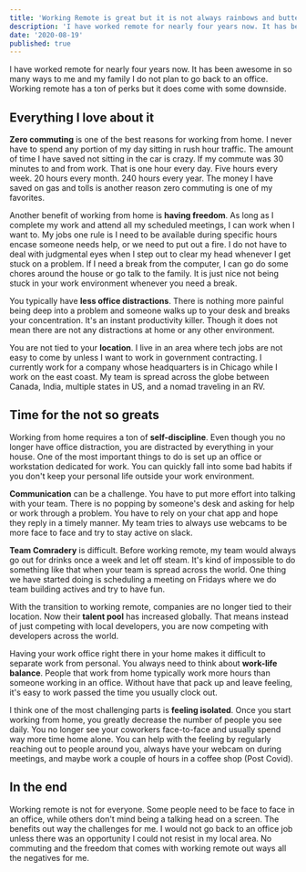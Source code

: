 ```yaml
---
title: 'Working Remote is great but it is not always rainbows and butterflies'
description: 'I have worked remote for nearly four years now. It has been awesome in so many ways to me and my family I do not plan to go back to an office. Working remote has a ton of perks but it does come with some downside.'
date: '2020-08-19'
published: true
---
```


I have worked remote for nearly four years now. It has been awesome in so many ways to me and my family I do not plan to go back to an office. Working remote has a ton of perks but it does come with some downside.

## Everything I love about it
**Zero commuting** is one of the best reasons for working from home. I never have to spend any portion of my day sitting in rush hour traffic. The amount of time I have saved not sitting in the car is crazy. If my commute was 30 minutes to and from work. That is one hour every day. Five hours every week. 20 hours every month. 240 hours every year. The money I have saved on gas and tolls is another reason zero commuting is one of my favorites.

Another benefit of working from home is **having freedom**. As long as I complete my work and attend all my scheduled meetings, I can work when I want to. My jobs one rule is I need to be available during specific hours encase someone needs help, or we need to put out a fire. I do not have to deal with judgmental eyes when I step out to clear my head whenever I get stuck on a problem. If I need a break from the computer, I can go do some chores around the house or go talk to the family. It is just nice not being stuck in your work environment whenever you need a break.

You typically have **less office distractions**. There is nothing more painful being deep into a problem and someone walks up to your desk and breaks your concentration. It's an instant productivity killer. Though it does not mean there are not any distractions at home or any other environment.

You are not tied to your **location**. I live in an area where tech jobs are not easy to come by unless I want to work in government contracting. I currently work for a company whose headquarters is in Chicago while I work on the east coast. My team is spread across the globe between Canada, India, multiple states in US, and a nomad traveling in an RV.

## Time for the not so greats
Working from home requires a ton of **self-discipline**. Even though you no longer have office distraction, you are distracted by everything in your house. One of the most important things to do is set up an office or workstation dedicated for work. You can quickly fall into some bad habits if you don't keep your personal life outside your work environment.

**Communication** can be a challenge. You have to put more effort into talking with your team. There is no popping by someone's desk and asking for help or work through a problem. You have to rely on your chat app and hope they reply in a timely manner. My team tries to always use webcams to be more face to face and try to stay active on slack.

**Team Comradery** is difficult. Before working remote, my team would always go out for drinks once a week and let off steam. It's kind of impossible to do something like that when your team is spread across the world. One thing we have started doing is scheduling a meeting on Fridays where we do team building actives and try to have fun.

With the transition to working remote, companies are no longer tied to their location. Now their **talent pool** has increased globally. That means instead of just competing with local developers, you are now competing with developers across the world.

Having your work office right there in your home makes it difficult to separate work from personal. You always need to think about **work-life balance**. People that work from home typically work more hours than someone working in an office. Without have that pack up and leave feeling, it's easy to work passed the time you usually clock out.

I think one of the most challenging parts is **feeling isolated**. Once you start working from home, you greatly decrease the number of people you see daily. You no longer see your coworkers face-to-face and usually spend way more time home alone. You can help with the feeling by regularly reaching out to people around you, always have your webcam on during meetings, and maybe work a couple of hours in a coffee shop (Post Covid).

## In the end
Working remote is not for everyone. Some people need to be face to face in an office, while others don't mind being a talking head on a screen. The benefits out way the challenges for me. I would not go back to an office job unless there was an opportunity I could not resist in my local area. No commuting and the freedom that comes with working remote out ways all the negatives for me.
